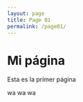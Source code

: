 ```yaml
---
layout: page
title: Page 01
permalink: /page01/
---
```


# Mi página

Esta es la primer página

wa wa wa
